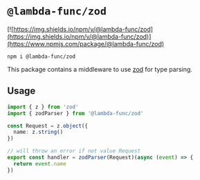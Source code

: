 # `@lambda-func/zod`

[![https://img.shields.io/npm/v/@lambda-func/zod](https://img.shields.io/npm/v/@lambda-func/zod)](https://www.npmjs.com/package/@lambda-func/zod)

```shell
npm i @lambda-func/zod
```

This package contains a middleware to use [zod](https://github.com/colinhacks/zod) for type parsing.

## Usage

```typescript
import { z } from 'zod'
import { zodParser } from '@lambda-func/zod'

const Request = z.object({
  name: z.string()
})

// will throw an error if not value Request
export const handler = zodParser(Request)(async (event) => {
  return event.name
})
```
